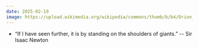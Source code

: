 ```yaml
---
date: 2025-02-19
image: https://upload.wikimedia.org/wikipedia/commons/thumb/b/b4/Orion_aveugle_cherchant_le_soleil.jpg/2560px-Orion_aveugle_cherchant_le_soleil.jpg
---
```


- “If I have seen further, it is by standing on the shoulders of giants.” -- Sir
  Isaac Newton
